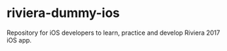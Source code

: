 # riviera-dummy-ios
Repository for iOS developers to learn, practice and develop Riviera 2017 iOS app.
